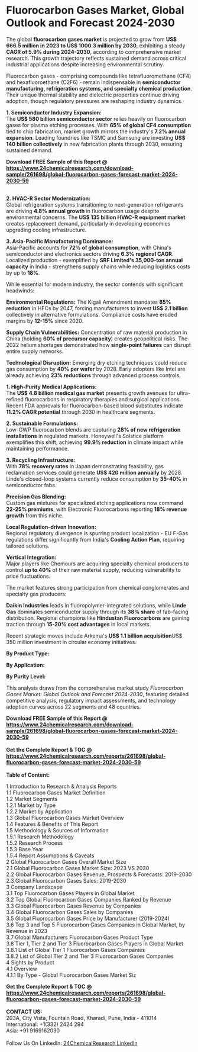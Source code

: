 <h1>Fluorocarbon Gases Market, Global Outlook and Forecast 2024-2030</h1><p>The global <strong>fluorocarbon gases market</strong> is projected to grow from <strong>US$ 666.5 million in 2023 to US$ 1000.3 million by 2030</strong>, exhibiting a steady <strong>CAGR of 5.9% during 2024-2030</strong>, according to comprehensive market research. This growth trajectory reflects sustained demand across critical industrial applications despite increasing environmental scrutiny.</p><p>Fluorocarbon gases - comprising compounds like tetrafluoromethane (CF4) and hexafluoroethane (C2F6) - remain indispensable in <strong>semiconductor manufacturing, refrigeration systems, and specialty chemical production</strong>. Their unique thermal stability and dielectric properties continue driving adoption, though regulatory pressures are reshaping industry dynamics.</p><p><strong>1. Semiconductor Industry Expansion:</strong><br>
The <strong>US$ 580 billion semiconductor sector</strong> relies heavily on fluorocarbon gases for plasma etching processes. With <strong>65% of global CF4 consumption</strong> tied to chip fabrication, market growth mirrors the industry's <strong>7.2% annual expansion</strong>. Leading foundries like TSMC and Samsung are investing <strong>US$ 140 billion collectively</strong> in new fabrication plants through 2030, ensuring sustained demand.</p><div><b>Download FREE Sample of this Report @ 
            <a href="https://www.24chemicalresearch.com/download-sample/261698/global-fluorocarbon-gases-forecast-market-2024-2030-59">
            https://www.24chemicalresearch.com/download-sample/261698/global-fluorocarbon-gases-forecast-market-2024-2030-59</a></b></div><br><p><strong>2. HVAC-R Sector Modernization:</strong><br>
Global refrigeration systems transitioning to next-generation refrigerants are driving <strong>4.8% annual growth</strong> in fluorocarbon usage despite environmental concerns. The <strong>US$ 135 billion HVAC-R equipment market</strong> creates replacement demand, particularly in developing economies upgrading cooling infrastructure.</p><p><strong>3. Asia-Pacific Manufacturing Dominance:</strong><br>
Asia-Pacific accounts for <strong>72% of global consumption</strong>, with China's semiconductor and electronics sectors driving <strong>6.3% regional CAGR</strong>. Localized production - exemplified by <strong>SRF Limited's 35,000-ton annual capacity</strong> in India - strengthens supply chains while reducing logistics costs by up to <strong>18%</strong>.</p><p>While essential for modern industry, the sector contends with significant headwinds:</p><p><strong>Environmental Regulations:</strong> The Kigali Amendment mandates <strong>85% reduction</strong> in HFCs by 2047, forcing manufacturers to invest <strong>US$ 2.1 billion</strong> collectively in alternative formulations. Compliance costs have eroded margins by <strong>12-15%</strong> since 2020.</p><p><strong>Supply Chain Vulnerabilities:</strong> Concentration of raw material production in China (holding <strong>60% of precursor capacity</strong>) creates geopolitical risks. The 2022 helium shortages demonstrated how <strong>single-point failures</strong> can disrupt entire supply networks.</p><p><strong>Technological Disruption:</strong> Emerging dry etching techniques could reduce gas consumption by <strong>40% per wafer</strong> by 2028. Early adopters like Intel are already achieving <strong>23% reductions</strong> through advanced process controls.</p><p><strong>1. High-Purity Medical Applications:</strong><br>
The <strong>US$ 4.8 billion medical gas market</strong> presents growth avenues for ultra-refined fluorocarbons in respiratory therapies and surgical applications. Recent FDA approvals for fluorocarbon-based blood substitutes indicate <strong>11.2% CAGR potential</strong> through 2030 in healthcare segments.</p><p><strong>2. Sustainable Formulations:</strong><br>
Low-GWP fluorocarbon blends are capturing <strong>28% of new refrigeration installations</strong> in regulated markets. Honeywell's Solstice platform exemplifies this shift, achieving <strong>99.9% reduction</strong> in climate impact while maintaining performance.</p><p><strong>3. Recycling Infrastructure:</strong><br>
With <strong>78% recovery rates</strong> in Japan demonstrating feasibility, gas reclamation services could generate <strong>US$ 420 million annually</strong> by 2028. Linde's closed-loop systems currently reduce consumption by <strong>35-40%</strong> in semiconductor fabs.</p><p><strong>Precision Gas Blending:</strong><br>
	Custom gas mixtures for specialized etching applications now command <strong>22-25% premiums</strong>, with Electronic Fluorocarbons reporting <strong>18% revenue growth</strong> from this niche.</p><p><strong>Local Regulation-driven Innovation:</strong><br>
	Regional regulatory divergence is spurring product localization - EU F-Gas regulations differ significantly from India's <strong>Cooling Action Plan</strong>, requiring tailored solutions.</p><p><strong>Vertical Integration:</strong><br>
	Major players like Chemours are acquiring specialty chemical producers to control <strong>up to 40%</strong> of their raw material supply, reducing vulnerability to price fluctuations.</p><p>The market features strong participation from chemical conglomerates and specialty gas producers:</p><p><strong>Daikin Industries</strong> leads in fluoropolymer-integrated solutions, while <strong>Linde Gas</strong> dominates semiconductor supply through its <strong>38% share</strong> of fab-facing distribution. Regional champions like <strong>Hindustan Fluorocarbons</strong> are gaining traction through <strong>15-20% cost advantages</strong> in local markets.</p><p>Recent strategic moves include Arkema's <strong>US$ 1.1 billion acquisition</strong>US$ 350 million investment in circular economy initiatives.</p><p><strong>By Product Type:</strong></p><p><strong>By Application:</strong></p><p><strong>By Purity Level:</strong></p><p>This analysis draws from the comprehensive market study <em>Fluorocarbon Gases Market: Global Outlook and Forecast 2024-2030</em>, featuring detailed competitive analysis, regulatory impact assessments, and technology adoption curves across 22 segments and 48 countries.</p><div><b>Download FREE Sample of this Report @ 
            <a href="https://www.24chemicalresearch.com/download-sample/261698/global-fluorocarbon-gases-forecast-market-2024-2030-59">
            https://www.24chemicalresearch.com/download-sample/261698/global-fluorocarbon-gases-forecast-market-2024-2030-59</a></b></div><br><div><b>Get the Complete Report & TOC @ 
            <a href="https://www.24chemicalresearch.com/reports/261698/global-fluorocarbon-gases-forecast-market-2024-2030-59">
            https://www.24chemicalresearch.com/reports/261698/global-fluorocarbon-gases-forecast-market-2024-2030-59</a></b></div><br>
            <b>Table of Content:</b><p>1 Introduction to Research & Analysis Reports<br />
    1.1 Fluorocarbon Gases Market Definition<br />
    1.2 Market Segments<br />
        1.2.1 Market by Type<br />
        1.2.2 Market by Application<br />
    1.3 Global Fluorocarbon Gases Market Overview<br />
    1.4 Features & Benefits of This Report<br />
    1.5 Methodology & Sources of Information<br />
        1.5.1 Research Methodology<br />
        1.5.2 Research Process<br />
        1.5.3 Base Year<br />
        1.5.4 Report Assumptions & Caveats<br />
2 Global Fluorocarbon Gases Overall Market Size<br />
    2.1 Global Fluorocarbon Gases Market Size: 2023 VS 2030<br />
    2.2 Global Fluorocarbon Gases Revenue, Prospects & Forecasts: 2019-2030<br />
    2.3 Global Fluorocarbon Gases Sales: 2019-2030<br />
3 Company Landscape<br />
    3.1 Top Fluorocarbon Gases Players in Global Market<br />
    3.2 Top Global Fluorocarbon Gases Companies Ranked by Revenue<br />
    3.3 Global Fluorocarbon Gases Revenue by Companies<br />
    3.4 Global Fluorocarbon Gases Sales by Companies<br />
    3.5 Global Fluorocarbon Gases Price by Manufacturer (2019-2024)<br />
    3.6 Top 3 and Top 5 Fluorocarbon Gases Companies in Global Market, by Revenue in 2023<br />
    3.7 Global Manufacturers Fluorocarbon Gases Product Type<br />
    3.8 Tier 1, Tier 2 and Tier 3 Fluorocarbon Gases Players in Global Market<br />
        3.8.1 List of Global Tier 1 Fluorocarbon Gases Companies<br />
        3.8.2 List of Global Tier 2 and Tier 3 Fluorocarbon Gases Companies<br />
4 Sights by Product<br />
    4.1 Overview<br />
        4.1.1 By Type - Global Fluorocarbon Gases Market Siz</p><div><b>Get the Complete Report & TOC @ 
            <a href="https://www.24chemicalresearch.com/reports/261698/global-fluorocarbon-gases-forecast-market-2024-2030-59">
            https://www.24chemicalresearch.com/reports/261698/global-fluorocarbon-gases-forecast-market-2024-2030-59</a></b></div><br><b>CONTACT US:</b><br>
            203A, City Vista, Fountain Road, Kharadi, Pune, India - 411014<br>
            International: +1(332) 2424 294<br>
            Asia: +91 9169162030 <br><br>
            Follow Us On LinkedIn: <a href="https://www.linkedin.com/company/24chemicalresearch/">24ChemicalResearch LinkedIn</a>